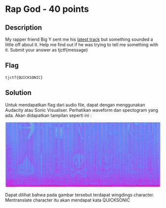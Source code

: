 # Rap God - 40 points
## Description

My rapper friend Big Y sent me his [latest track](https://github.com/lumbricina/TJCTF-2020-05311840000044/blob/master/Forensics/Rap%20God/BigYAudio.mp3) but something sounded a little off about it. Help me find out if he was trying to tell me something with it. Submit your answer as tjctf{message}

## Flag

```
tjctf{QUICKSONIC}
```

## Solution

Untuk mendapatkan flag dari audio file, dapat dengan menggunakan Audacity atau Sonic Visualiser. Perhatikan waveform dan spectogram yang ada. Akan didapatkan tampilan seperti ini :

![image](./rapgod.jpg)

Dapat dilihat bahwa pada gambar tersebut terdapat wingdings character. Mentranslate character itu akan mendapat kata QUICKSONIC